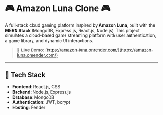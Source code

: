 # 🎮 Amazon Luna Clone 🎮

A full-stack cloud gaming platform inspired by **Amazon Luna**, built with the **MERN Stack** (MongoDB, Express.js, React.js, Node.js). This project simulates a cloud-based game streaming platform with user authentication, a game library, and dynamic UI interactions.

> 🚀 **Live Demo**: [https://amazon-luna.onrender.com/](https://amazon-luna.onrender.com/)

---

## 🧰 Tech Stack

- **Frontend**: React.js, CSS
- **Backend**: Node.js, Express.js
- **Database**: MongoDB
- **Authentication**: JWT, bcrypt
- **Hosting**: Render

